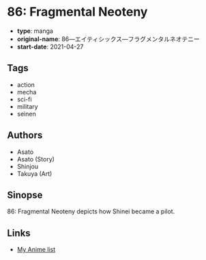 # 86: Fragmental Neoteny

-   **type**: manga
-   **original-name**: 86―エイティシックス―フラグメンタルネオテニー
-   **start-date**: 2021-04-27

## Tags

-   action
-   mecha
-   sci-fi
-   military
-   seinen

## Authors

-   Asato
-   Asato (Story)
-   Shinjou
-   Takuya (Art)

## Sinopse

86: Fragmental Neoteny depicts how Shinei became a pilot.

## Links

-   [My Anime list](https://myanimelist.net/manga/136649/86__Fragmental_Neoteny)
